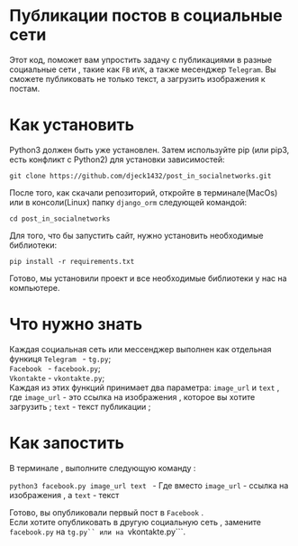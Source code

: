 # Публикации постов в социальные сети 

 Этот код, поможет вам упростить задачу с публикациями в разные социальные сети , такие как ```FB``` и```VK```, 
а также месенджер ```Telegram```. Вы сможете публиковать не только текст, а загрузить изображения к постам.

# Как установить 


Python3 должен быть уже установлен. Затем используйте pip (или pip3, есть конфликт с Python2) для установки зависимостей:<br>

``` git clone https://github.com/djeck1432/post_in_socialnetworks.git ```

После того, как скачали репозиторий, откройте в терминале(MacOs) или в консоли(Linux) папку ```django_orm``` следующей командой:<br>

```cd post_in_socialnetworks```

Для того, что бы запустить сайт, нужно установить необходимые библиотеки:<br>

```pip install -r requirements.txt ```

Готово, мы установили проект и все необходимые библиотеки у нас на компьютере.

# Что нужно знать

Каждая социальная сеть или мессенджер выполнен как отдельная функиця 
```Telegram ``` - ```tg.py```;
<br>
```Facebook ``` - ```facebook.py```;
<br>
```Vkontakte``` - ```vkontakte.py```;
<br>
Каждая из этих функций принимает два параметра: ```image_url``` и ```text``` , где 
```image_url``` - это ссылка на изображения , которое вы хотите загрузить ;
```text``` - текст публикации ;

# Как запостить 

В терминале , выполните следующую команду :

```python3 facebook.py image_url text ``` - Где вместо ```image_url``` - ссылка на изображения , а ```text``` - текст

Готово, вы опубликовали первый пост в ```Facebook``` .
<br>
Если хотите опубликовать в другую социальную сеть , замените ```facebook.py``` на ```tg.py`` или на ```vkontakte.py```.

